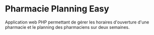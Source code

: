 # Pharmacie Planning Easy

Application web PHP permettant de gérer les horaires d'ouverture d'une pharmacie et le planning des pharmaciens sur deux semaines.
